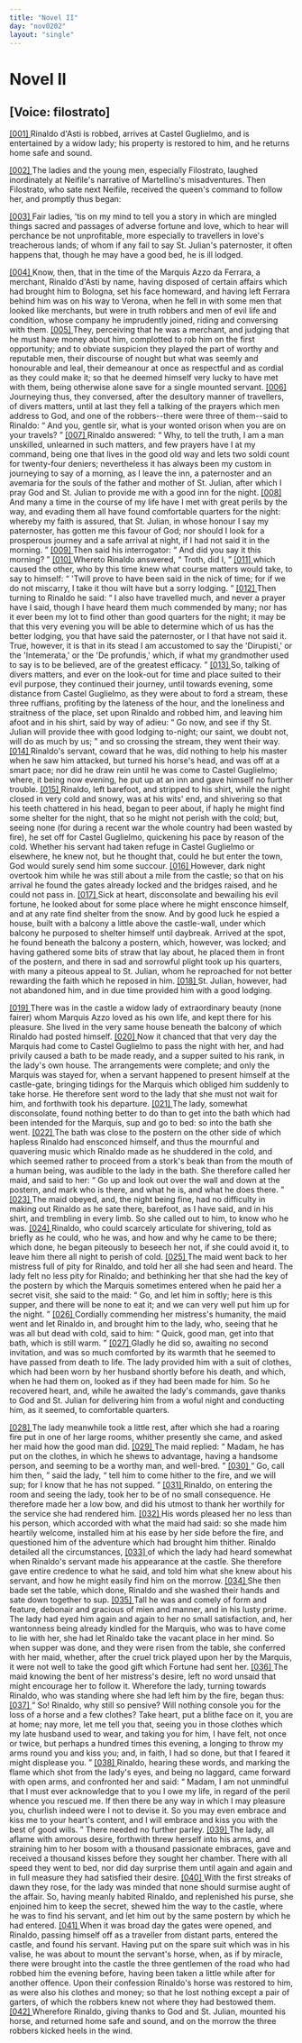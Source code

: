 ```yaml
---
title: "Novel II"
day: "nov0202"
layout: "single"
---
```

<div id="nov0202" type="novella" who="filostrato">
 <h1>
  Novel II
 </h1>
 <p>
  <h2>
   [Voice: filostrato]
  </h2>
 </p>
 <argument>
  <p>
   <a href="{{ site.baseurl }}itDecameron/nov0202#p02020001">
    [001]
   </a>
   Rinaldo d'Asti is robbed, arrives at Castel Guglielmo,
 and is entertained by a widow lady; his property is
 restored to him, and he returns home safe and sound.
  </p>
 </argument>
 <div3 type="commentary" who="author">
  <p>
   <a href="{{ site.baseurl }}itDecameron/nov0202#p02020002">
    [002]
   </a>
   The
   ladies and the young men, especially Filostrato, laughed
	inordinately at Neifile's narrative of Martellino's misadventures.
	Then Filostrato, who sate next Neifile, received the queen's command
	to follow her, and promptly thus began:
  </p>
 </div3>
 <div3 type="commentary" who="filostrato">
  <p>
   <a href="{{ site.baseurl }}itDecameron/nov0202#p02020003">
    [003]
   </a>
   Fair ladies, 'tis on my mind to tell you a story in which are
 mingled things sacred and passages of adverse fortune and love,
 which to hear will perchance be not unprofitable, more especially to
 travellers in love's treacherous lands; of whom if any fail to say St.
 Julian's paternoster, it often happens that, though he may have a
 good bed, he is ill lodged.
  </p>
 </div3>
 <p>
  <a href="{{ site.baseurl }}itDecameron/nov0202#p02020004">
   [004]
  </a>
  Know, then, that in the time of the Marquis Azzo da Ferrara, a
 merchant, Rinaldo d'Asti by name, having disposed of certain affairs
 which had brought him to Bologna, set his face homeward, and
 having left Ferrara behind him was on his way to Verona, when he
 fell in with some men that looked like merchants, but were in truth
 robbers and men of evil life and condition, whose company he
      imprudently joined, riding and conversing with them.
  <a href="{{ site.baseurl }}itDecameron/nov0202#p02020005">
   [005]
  </a>
  They, perceiving
 that he was a merchant, and judging that he must have
 money about him, complotted to rob him on the first opportunity;
 and to obviate suspicion they played the part of worthy and reputable
 men, their discourse of nought but what was seemly and honourable
 and leal, their demeanour at once as respectful and as cordial as they
 could make it; so that he deemed himself very lucky to have met
 with them, being otherwise alone save for a single mounted servant.
  <a href="{{ site.baseurl }}itDecameron/nov0202#p02020006">
   [006]
  </a>
  Journeying
 thus, they conversed, after the desultory manner of travellers,
 of divers matters, until at last they fell a talking of the prayers which
 men address to God, and one of the robbers--there were three of
 them--said to Rinaldo:
  <q direct="unspecified">
   And you, gentle sir, what is your wonted
 orison when you are on your travels?
  </q>
  <a href="{{ site.baseurl }}itDecameron/nov0202#p02020007">
   [007]
  </a>
  Rinaldo answered:
  <q direct="unspecified">
   Why,
 to tell the truth, I am a man unskilled, unlearned in such matters,
 and few prayers have I at my command, being one that lives in the
 good old way and lets two soldi count for twenty-four deniers;
 nevertheless it has always been my custom in journeying to say of a
 morning, as I leave the inn, a paternoster and an avemaria for the
 souls of the father and mother of St. Julian, after which I pray God
 and St. Julian to provide me with a good inn for the night.
   <a href="{{ site.baseurl }}itDecameron/nov0202#p02020008">
    [008]
   </a>
   And
 many a time in the course of my life have I met with great perils by
 the way, and evading them all have found comfortable quarters for
 the night: whereby my faith is assured, that St. Julian, in whose
 honour I say my paternoster, has gotten me this favour of God; nor
 should I look for a prosperous journey and a safe arrival at night, if
 I had not said it in the morning.
  </q>
  <a href="{{ site.baseurl }}itDecameron/nov0202#p02020009">
   [009]
  </a>
  Then said his interrogator:
  <q direct="unspecified">
   And did you say it this morning?
  </q>
  <a href="{{ site.baseurl }}itDecameron/nov0202#p02020010">
   [010]
  </a>
  Whereto Rinaldo answered,
  <q direct="unspecified">
   Troth, did I,
  </q>
  <a href="{{ site.baseurl }}itDecameron/nov0202#p02020011">
   [011]
  </a>
  which caused the other, who by this time knew
 what course matters would take, to say to himself:
  <q direct="unspecified">
   'Twill prove
 to have been said in the nick of time; for if we do not miscarry, I
 take it thou wilt have but a sorry lodging.
  </q>
  <a href="{{ site.baseurl }}itDecameron/nov0202#p02020012">
   [012]
  </a>
  Then turning to
 Rinaldo he said:
  <q direct="unspecified">
   I also have travelled much, and never a prayer
 have I said, though I have heard them much commended by many;
 nor has it ever been my lot to find other than good quarters for the
 night; it may be that this very evening you will be able to determine
 which of us has the better lodging, you that have said the paternoster,
 or I that have not said it. True, however, it is that in its stead I
 am accustomed to say the 'Dirupisti,' or the 'Intemerata,' or the
 'De profundis,' which, if what my grandmother used to say is to be
 believed, are of the greatest efficacy.
  </q>
  <a href="{{ site.baseurl }}itDecameron/nov0202#p02020013">
   [013]
  </a>
  So, talking of divers matters,
 and ever on the look-out for time and place suited to their evil
 purpose, they continued their journey, until towards evening, some
 distance from Castel Guglielmo, as they were about to ford a stream,
 these three ruffians, profiting by the lateness of the hour, and the
 loneliness and straitness of the place, set upon Rinaldo and robbed
 him, and leaving him afoot and in his shirt, said by way of adieu:
  <q direct="unspecified">
   Go now, and see if thy St. Julian will provide thee with good
 lodging to-night; our saint, we doubt not, will do as much by us;
  </q>
  and so crossing the stream, they went their way.
  <a href="{{ site.baseurl }}itDecameron/nov0202#p02020014">
   [014]
  </a>
  Rinaldo's servant,
 coward that he was, did nothing to help his master when he saw him
 attacked, but turned his horse's head, and was off at a smart pace;
 nor did he draw rein until he was come to Castel Guglielmo; where,
 it being now evening, he put up at an inn and gave himself no
 further trouble.
  <a href="{{ site.baseurl }}itDecameron/nov0202#p02020015">
   [015]
  </a>
  Rinaldo, left barefoot, and stripped to his shirt,
 while the night closed in very cold and snowy, was at his wits' end,
 and shivering so that his teeth chattered in his head, began to peer
 about, if haply he might find some shelter for the night, that so
 he might not perish with the cold; but, seeing none (for during a
 recent war the whole country had been wasted by fire), he set off for
 Castel Guglielmo, quickening his pace by reason of the cold.
 Whether his servant had taken refuge in Castel Guglielmo or
 elsewhere, he knew not, but he thought that, could he but enter
 the town, God would surely send him some succour.
  <a href="{{ site.baseurl }}itDecameron/nov0202#p02020016">
   [016]
  </a>
  However,
 dark night overtook him while he was still about a mile from the
 castle; so that on his arrival he found the gates already locked and
 the bridges raised, and he could not pass in.
  <a href="{{ site.baseurl }}itDecameron/nov0202#p02020017">
   [017]
  </a>
  Sick at heart, disconsolate
 and bewailing his evil fortune, he looked about for some
 place where he might ensconce himself, and at any rate find shelter
 from the snow. And by good luck he espied a house, built with a
 balcony a little above the castle-wall, under which balcony he
 purposed to shelter himself until daybreak. Arrived at the spot, he
 found beneath the balcony a postern, which, however, was locked;
 and having gathered some bits of straw that lay about, he placed
 them in front of the postern, and there in sad and sorrowful plight
 took up his quarters, with many a piteous appeal to St. Julian, whom
 he reproached for not better rewarding the faith which he reposed
 in him.
  <a href="{{ site.baseurl }}itDecameron/nov0202#p02020018">
   [018]
  </a>
  St. Julian, however, had not abandoned him, and in due
 time provided him with a good lodging.
 </p>
 <p>
  <a href="{{ site.baseurl }}itDecameron/nov0202#p02020019">
   [019]
  </a>
  There was in the castle a widow lady of extraordinary beauty
 (none fairer) whom Marquis Azzo loved as his own life, and kept
 there for his pleasure. She lived in the very same house beneath
 the balcony of which Rinaldo had posted himself.
  <a href="{{ site.baseurl }}itDecameron/nov0202#p02020020">
   [020]
  </a>
  Now it chanced
 that that very day the Marquis had come to Castel Guglielmo to
 pass the night with her, and had privily caused a bath to be made
  ready, and a supper suited to his rank, in the lady's own house.
 The arrangements were complete; and only the Marquis was stayed
 for, when a servant happened to present himself at the castle-gate,
 bringing tidings for the Marquis which obliged him suddenly to take
 horse. He therefore sent word to the lady that she must not wait
 for him, and forthwith took his departure.
  <a href="{{ site.baseurl }}itDecameron/nov0202#p02020021">
   [021]
  </a>
  The lady, somewhat
 disconsolate, found nothing better to do than to get into the bath
 which had been intended for the Marquis, sup and go to bed: so
 into the bath she went.
  <a href="{{ site.baseurl }}itDecameron/nov0202#p02020022">
   [022]
  </a>
  The bath was close to the postern on the
 other side of which hapless Rinaldo had ensconced himself, and thus
 the mournful and quavering music which Rinaldo made as he
 shuddered in the cold, and which seemed rather to proceed from a
 stork's beak than from the mouth of a human being, was audible to
 the lady in the bath. She therefore called her maid, and said to
 her:
  <q direct="unspecified">
   Go up and look out over the wall and down at the postern,
 and mark who is there, and what he is, and what he does there.
  </q>
  <a href="{{ site.baseurl }}itDecameron/nov0202#p02020023">
   [023]
  </a>
  The maid obeyed, and, the night being fine, had no difficulty in
 making out Rinaldo as he sate there, barefoot, as I have said, and in
 his shirt, and trembling in every limb. So she called out to him,
 to know who he was.
  <a href="{{ site.baseurl }}itDecameron/nov0202#p02020024">
   [024]
  </a>
  Rinaldo, who could scarcely articulate for
 shivering, told as briefly as he could, who he was, and how and why
 he came to be there; which done, he began piteously to beseech
 her not, if she could avoid it, to leave him there all night to perish of
 cold.
  <a href="{{ site.baseurl }}itDecameron/nov0202#p02020025">
   [025]
  </a>
  The maid went back to her mistress full of pity for Rinaldo,
 and told her all she had seen and heard. The lady felt no less pity
 for Rinaldo; and bethinking her that she had the key of the postern
 by which the Marquis sometimes entered when he paid her a secret
 visit, she said to the maid:
  <q direct="unspecified">
   Go, and let him in softly; here is
 this supper, and there will be none to eat it; and we can very well
 put him up for the night.
  </q>
  <a href="{{ site.baseurl }}itDecameron/nov0202#p02020026">
   [026]
  </a>
  Cordially commending her mistress's
 humanity, the maid went and let Rinaldo in, and brought him to the
 lady, who, seeing that he was all but dead with cold, said to him:
  <q direct="unspecified">
   Quick, good man, get into that bath, which is still warm.
  </q>
  <a href="{{ site.baseurl }}itDecameron/nov0202#p02020027">
   [027]
  </a>
  Gladly he did so, awaiting no second invitation, and was so much
 comforted by its warmth that he seemed to have passed from death
 to life. The lady provided him with a suit of clothes, which
 had been worn by her husband shortly before his death, and which,
 when he had them on, looked as if they had been made for him. So
  he recovered heart, and, while he awaited the lady's commands, gave
 thanks to God and St. Julian for delivering him from a woful night
 and conducting him, as it seemed, to comfortable quarters.
 </p>
 <p>
  <a href="{{ site.baseurl }}itDecameron/nov0202#p02020028">
   [028]
  </a>
  The lady meanwhile took a little rest, after which she had a
 roaring fire put in one of her large rooms, whither presently she
 came, and asked her maid how the good man did.
  <a href="{{ site.baseurl }}itDecameron/nov0202#p02020029">
   [029]
  </a>
  The maid
 replied:
  <q direct="unspecified">
   Madam, he has put on the clothes, in which he shews
 to advantage, having a handsome person, and seeming to be a worthy
 man, and well-bred.
  </q>
  <a href="{{ site.baseurl }}itDecameron/nov0202#p02020030">
   [030]
  </a>
  <q direct="unspecified">
   Go, call him then,
  </q>
  said the lady,
  <q direct="unspecified">
   tell him
 to come hither to the fire, and we will sup; for I know that he has
 not supped.
  </q>
  <a href="{{ site.baseurl }}itDecameron/nov0202#p02020031">
   [031]
  </a>
  Rinaldo, on entering the room and seeing the lady,
 took her to be of no small consequence. He therefore made her a
 low bow, and did his utmost to thank her worthily for the service
 she had rendered him.
  <a href="{{ site.baseurl }}itDecameron/nov0202#p02020032">
   [032]
  </a>
  His words pleased her no less than his
 person, which accorded with what the maid had said: so she made
 him heartily welcome, installed him at his ease by her side before the
 fire, and questioned him of the adventure which had brought him
 thither. Rinaldo detailed all the circumstances,
  <a href="{{ site.baseurl }}itDecameron/nov0202#p02020033">
   [033]
  </a>
  of which the lady
 had heard somewhat when Rinaldo's servant made his appearance at
 the castle. She therefore gave entire credence to what he said, and
 told him what she knew about his servant, and how he might easily
 find him on the morrow.
  <a href="{{ site.baseurl }}itDecameron/nov0202#p02020034">
   [034]
  </a>
  She then bade set the table, which done,
 Rinaldo and she washed their hands and sate down together to sup.
  <a href="{{ site.baseurl }}itDecameron/nov0202#p02020035">
   [035]
  </a>
  Tall he was and comely of form and feature, debonair and gracious
 of mien and manner, and in his lusty prime. The lady had eyed
 him again and again to her no small satisfaction, and, her wantonness
 being already kindled for the Marquis, who was to have come
 to lie with her, she had let Rinaldo take the vacant place in her
 mind. So when supper was done, and they were risen from the
 table, she conferred with her maid, whether, after the cruel trick
 played upon her by the Marquis, it were not well to take the good
 gift which Fortune had sent her.
  <a href="{{ site.baseurl }}itDecameron/nov0202#p02020036">
   [036]
  </a>
  The maid knowing the bent of
 her mistress's desire, left no word unsaid that might encourage her
 to follow it. Wherefore the lady, turning towards Rinaldo, who
 was standing where she had left him by the fire, began thus:
  <a href="{{ site.baseurl }}itDecameron/nov0202#p02020037">
   [037]
  </a>
  <q direct="unspecified">
   So!
 Rinaldo, why still so pensive? Will nothing console you for the
 loss of a horse and a few clothes? Take heart, put a blithe face on
 it, you are at home; nay more, let me tell you that, seeing you in
   those clothes which my late husband used to wear, and taking you
 for him, I have felt, not once or twice, but perhaps a hundred times
 this evening, a longing to throw my arms round you and kiss you;
 and, in faith, I had so done, but that I feared it might displease you.
  </q>
  <a href="{{ site.baseurl }}itDecameron/nov0202#p02020038">
   [038]
  </a>
  Rinaldo, hearing these words, and marking the flame which shot
 from the lady's eyes, and being no laggard, came forward with open
 arms, and confronted her and said:
  <q direct="unspecified">
   Madam, I am not unmindful
 that I must ever acknowledge that to you I owe my life, in regard
 of the peril whence you rescued me. If then there be any way in
 which I may pleasure you, churlish indeed were I not to devise it.
 So you may even embrace and kiss me to your heart's content, and
 I will embrace and kiss you with the best of good wills.
  </q>
  There
 needed no further parley.
  <a href="{{ site.baseurl }}itDecameron/nov0202#p02020039">
   [039]
  </a>
  The lady, all aflame with amorous desire,
 forthwith threw herself into his arms, and straining him to her
 bosom with a thousand passionate embraces, gave and received a
 thousand kisses before they sought her chamber. There with all
 speed they went to bed, nor did day surprise them until again and
 again and in full measure they had satisfied their desire.
  <a href="{{ site.baseurl }}itDecameron/nov0202#p02020040">
   [040]
  </a>
  With the
 first streaks of dawn they rose, for the lady was minded that none
 should surmise aught of the affair. So, having meanly habited
 Rinaldo, and replenished his purse, she enjoined him to keep the
 secret, shewed him the way to the castle, where he was to find his
 servant, and let him out by the same postern by which he had
 entered.
  <a href="{{ site.baseurl }}itDecameron/nov0202#p02020041">
   [041]
  </a>
  When it was broad day the gates were opened, and
 Rinaldo, passing himself off as a traveller from distant parts, entered
 the castle, and found his servant. Having put on the spare suit
 which was in his valise, he was about to mount the servant's horse,
 when, as if by miracle, there were brought into the castle the three
 gentlemen of the road who had robbed him the evening before,
 having been taken a little while after for another offence. Upon
 their confession Rinaldo's horse was restored to him, as were also his
 clothes and money; so that he lost nothing except a pair of garters,
 of which the robbers knew not where they had bestowed them.
  <a href="{{ site.baseurl }}itDecameron/nov0202#p02020042">
   [042]
  </a>
  Wherefore Rinaldo, giving thanks to God and St. Julian, mounted
 his horse, and returned home safe and sound, and on the morrow the
 three robbers kicked heels in the wind.
 </p>
</div>